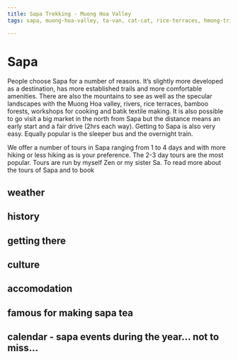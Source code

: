 ```yaml
---
title: Sapa Trekking - Muong Hoa Valley
tags: sapa, muong-hoa-valley, ta-van, cat-cat, rice-terraces, hmong-tribe, fansipan-mountain, cable-car, batik-textiles

---
```



# Sapa

People choose Sapa for a number of reasons. It’s slightly more developed as a destination, has more established trails and more comfortable amenities. There are also the mountains to see as well as the specular landscapes with the Muong Hoa valley, rivers, rice terraces, bamboo forests, workshops for cooking and batik textile making. It is also possible to go visit a big market in the north from Sapa but the distance means an early start and a fair drive (2hrs each way). Getting to Sapa is also very easy. Equally popular is the sleeper bus and the overnight train.

We offer a number of tours in Sapa ranging from 1 to 4 days and with more hiking or less hiking as is your preference. The 2-3 day tours are the most popular. Tours are run by myself Zen or my sister Sa. To read more about the tours of Sapa and to book <click here>

## weather

## history

## getting there

## culture

## accomodation

## famous for making sapa tea

## calendar - sapa events during the year... not to miss...